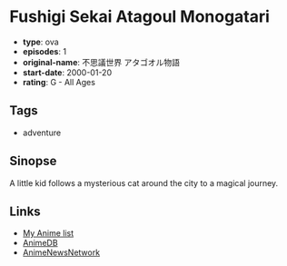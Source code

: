 # Fushigi Sekai Atagoul Monogatari

-   **type**: ova
-   **episodes**: 1
-   **original-name**: 不思議世界 アタゴオル物語
-   **start-date**: 2000-01-20
-   **rating**: G - All Ages

## Tags

-   adventure

## Sinopse

A little kid follows a mysterious cat around the city to a magical journey.

## Links

-   [My Anime list](https://myanimelist.net/anime/13423/Fushigi_Sekai_Atagoul_Monogatari)
-   [AnimeDB](http://anidb.info/perl-bin/animedb.pl?show=anime&aid=3550)
-   [AnimeNewsNetwork](http://www.animenewsnetwork.com/encyclopedia/anime.php?id=5345)
